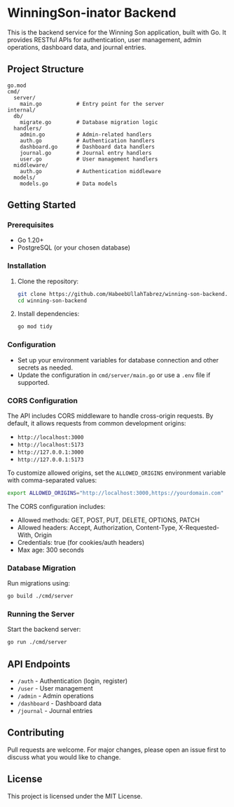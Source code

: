 # WinningSon-inator Backend

This is the backend service for the Winning Son application, built with Go. It provides RESTful APIs for authentication, user management, admin operations, dashboard data, and journal entries.

## Project Structure

```
go.mod
cmd/
  server/
    main.go           # Entry point for the server
internal/
  db/
    migrate.go        # Database migration logic
  handlers/
    admin.go          # Admin-related handlers
    auth.go           # Authentication handlers
    dashboard.go      # Dashboard data handlers
    journal.go        # Journal entry handlers
    user.go           # User management handlers
  middleware/
    auth.go           # Authentication middleware
  models/
    models.go         # Data models
```

## Getting Started

### Prerequisites
- Go 1.20+
- PostgreSQL (or your chosen database)

### Installation
1. Clone the repository:
   ```sh
   git clone https://github.com/HabeebUllahTabrez/winning-son-backend.git
   cd winning-son-backend
   ```
2. Install dependencies:
   ```sh
   go mod tidy
   ```

### Configuration
- Set up your environment variables for database connection and other secrets as needed.
- Update the configuration in `cmd/server/main.go` or use a `.env` file if supported.

### CORS Configuration
The API includes CORS middleware to handle cross-origin requests. By default, it allows requests from common development origins:
- `http://localhost:3000`
- `http://localhost:5173`
- `http://127.0.0.1:3000`
- `http://127.0.0.1:5173`

To customize allowed origins, set the `ALLOWED_ORIGINS` environment variable with comma-separated values:
```sh
export ALLOWED_ORIGINS="http://localhost:3000,https://yourdomain.com"
```

The CORS configuration includes:
- Allowed methods: GET, POST, PUT, DELETE, OPTIONS, PATCH
- Allowed headers: Accept, Authorization, Content-Type, X-Requested-With, Origin
- Credentials: true (for cookies/auth headers)
- Max age: 300 seconds

### Database Migration
Run migrations using:
```sh
go build ./cmd/server
```

### Running the Server
Start the backend server:
```sh
go run ./cmd/server
```

## API Endpoints
- `/auth`      - Authentication (login, register)
- `/user`      - User management
- `/admin`     - Admin operations
- `/dashboard` - Dashboard data
- `/journal`   - Journal entries

## Contributing
Pull requests are welcome. For major changes, please open an issue first to discuss what you would like to change.

## License
This project is licensed under the MIT License.
